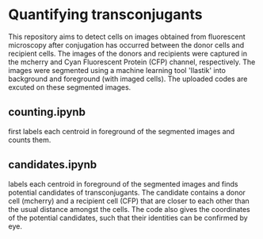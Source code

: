 # Quantifying transconjugants
  This repository aims to detect cells on images obtained from fluorescent microscopy after conjugation has occurred between the donor cells and recipient cells. The images of the donors and recipients were captured in the mcherry and Cyan Fluorescent Protein (CFP) channel, respectively. The images were segmented using a machine learning tool 'Ilastik' into background and foreground (with imaged cells). The uploaded codes are excuted on these segmented images.
## counting.ipynb
first labels each centroid in foreground of the segmented images and counts them. 
## candidates.ipynb
labels each centroid in foreground of the segmented images and finds potential candidates of transconjugants. The candidate contains a donor cell (mcherry) and a recipient cell (CFP) that are closer to each other than the usual distance amongst the cells. The code also gives the coordinates of the potential candidates, such that their identities can be confirmed by eye.

